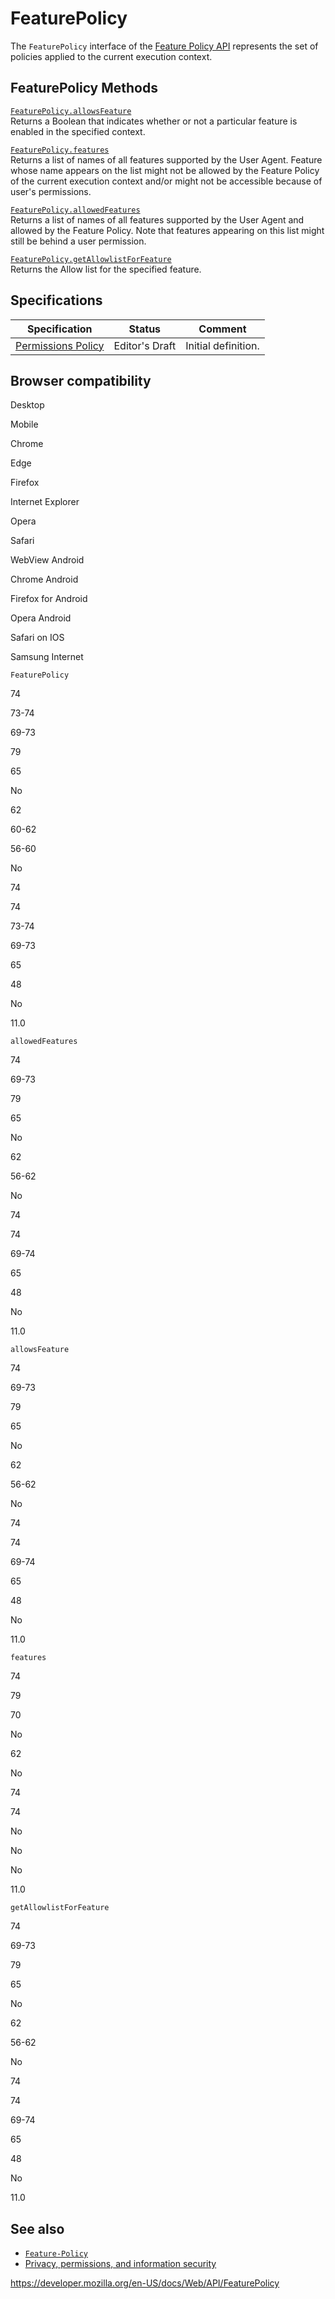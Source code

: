 FeaturePolicy
=============

The `FeaturePolicy` interface of the [Feature Policy API](https://developer.mozilla.org/en-US/docs/Web/HTTP/Feature_Policy) represents the set of policies applied to the current execution context.

FeaturePolicy Methods
---------------------

[`FeaturePolicy.allowsFeature`](featurepolicy/allowsfeature)  
Returns a Boolean that indicates whether or not a particular feature is enabled in the specified context.

[`FeaturePolicy.features`](featurepolicy/features)  
Returns a list of names of all features supported by the User Agent. Feature whose name appears on the list might not be allowed by the Feature Policy of the current execution context and/or might not be accessible because of user's permissions.

[`FeaturePolicy.allowedFeatures`](featurepolicy/allowedfeatures)  
Returns a list of names of all features supported by the User Agent and allowed by the Feature Policy. Note that features appearing on this list might still be behind a user permission.

[`FeaturePolicy.getAllowlistForFeature`](featurepolicy/getallowlistforfeature)  
Returns the Allow list for the specified feature.

Specifications
--------------

<table><thead><tr class="header"><th>Specification</th><th>Status</th><th>Comment</th></tr></thead><tbody><tr class="odd"><td><a href="https://w3c.github.io/webappsec-permissions-policy/">Permissions Policy</a></td><td><span class="spec-ed">Editor's Draft</span></td><td>Initial definition.</td></tr></tbody></table>

Browser compatibility
---------------------

Desktop

Mobile

Chrome

Edge

Firefox

Internet Explorer

Opera

Safari

WebView Android

Chrome Android

Firefox for Android

Opera Android

Safari on IOS

Samsung Internet

`FeaturePolicy`

74

73-74

69-73

79

65

No

62

60-62

56-60

No

74

74

73-74

69-73

65

48

No

11.0

`allowedFeatures`

74

69-73

79

65

No

62

56-62

No

74

74

69-74

65

48

No

11.0

`allowsFeature`

74

69-73

79

65

No

62

56-62

No

74

74

69-74

65

48

No

11.0

`features`

74

79

70

No

62

No

74

74

No

No

No

11.0

`getAllowlistForFeature`

74

69-73

79

65

No

62

56-62

No

74

74

69-74

65

48

No

11.0

See also
--------

-   [`Feature-Policy`](https://developer.mozilla.org/en-US/docs/Web/HTTP/Headers/Feature-Policy)
-   [Privacy, permissions, and information security](https://developer.mozilla.org/en-US/docs/Web/Privacy)

<a href="https://developer.mozilla.org/en-US/docs/Web/API/FeaturePolicy" class="_attribution-link">https://developer.mozilla.org/en-US/docs/Web/API/FeaturePolicy</a>
